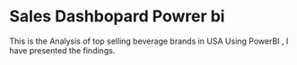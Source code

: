 # Sales Dashbopard Powrer bi

This is the Analysis of top selling beverage brands in USA 
Using PowerBI , I have presented the findings.
